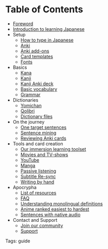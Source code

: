 # Table of Contents

* [Foreword](foreword.html)
* [Introduction to learning Japanese](introduction-to-learning-japanese.html)
* Setup
	* [How to type in Japanese](how-to-type-in-japanese.html)
	* [Anki](setting-up-anki.html)
	* [Anki add-ons](useful-anki-add-ons-for-japanese.html)
	* [Card templates](discussing-various-card-templates.html)
	* [Fonts](japanese-fonts.html)
* Basics
	* [Kana](learning-kana-in-two-days.html)
	* [Kanji](learning-kanji.html)
	* [Kanji Anki deck](jp1k-anki-deck.html)
	* [Basic vocabulary](basic-vocabulary.html)
	* [Grammar](learning-grammar.html)
* Dictionaries
	* [Yomichan](setting-up-yomichan.html)
	* [Qolibri](setting-up-qolibri.html)
	* [Dictionary files](yomichan-and-epwing-dictionaries.html)
* On the journey
	* [One target sentences](one-target-sentences.html)
	* [Sentence mining](sentence-mining.html)
	* [Reviewing Anki cards](how-to-review.html)
* Tools and card creation
	* [Our immersion learning toolset](our-immersion-learning-toolset.html)
	* [Movies and TV-shows](mining-from-movies-and-tv-shows.html)
	* [YouTube](immersion-with-youtube.html)
	* [Manga](mining-from-manga.html)
	* [Passive listening](passive-listening.html)
	* [Subtitle Re-sync](retiming-subtitles.html)
	* [Writing by hand](writing-japanese.html)
* Apocrypha
	* [List of resources](resources.html)
	* [FAQ](faq.html)
	* [Understanding monolingual definitions](understanding-monolingual-definitions.html)
	* [Anime ranked easiest to hardest](random-anime-ranked-easiest-to-hardest.html)
	* [Sentences with native audio](ankidrone-sentence-pack.html)
* Contact and Support
	* [Join our community](join-our-community.html)
	* [Support](donating-to-tatsumoto.html)

Tags: guide
